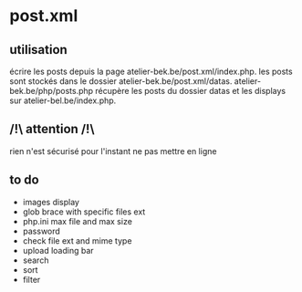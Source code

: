 # post.xml 

## utilisation

écrire les posts depuis la page atelier-bek.be/post.xml/index.php.
les posts sont stockés dans le dossier atelier-bek.be/post.xml/datas.
atelier-bek.be/php/posts.php récupère les posts du dossier datas et les displays sur
atelier-bel.be/index.php.

## /!\ attention /!\

rien n'est sécurisé pour l'instant ne pas mettre en ligne 

## to do

- images display
- glob brace with specific files ext
- php.ini max file and max size
- password
- check file ext and mime type
- upload loading bar
- search
- sort
- filter
